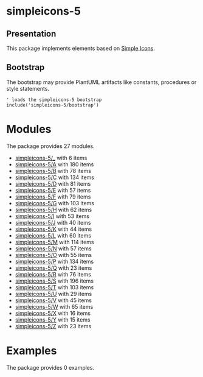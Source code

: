 # simpleicons-5

## Presentation
This package implements elements based on [Simple Icons](https://github.com/simple-icons/simple-icons).

## Bootstrap

The bootstrap may provide PlantUML artifacts like constants, procedures or style statements.

```plantuml
' loads the simpleicons-5 bootstrap
include('simpleicons-5/bootstrap')
```



# Modules

The package provides 27 modules.

- [simpleicons-5/_](../simpleicons-5/_/README.md) with 6 items
- [simpleicons-5/A](../simpleicons-5/A/README.md) with 180 items
- [simpleicons-5/B](../simpleicons-5/B/README.md) with 78 items
- [simpleicons-5/C](../simpleicons-5/C/README.md) with 134 items
- [simpleicons-5/D](../simpleicons-5/D/README.md) with 81 items
- [simpleicons-5/E](../simpleicons-5/E/README.md) with 57 items
- [simpleicons-5/F](../simpleicons-5/F/README.md) with 79 items
- [simpleicons-5/G](../simpleicons-5/G/README.md) with 103 items
- [simpleicons-5/H](../simpleicons-5/H/README.md) with 62 items
- [simpleicons-5/I](../simpleicons-5/I/README.md) with 53 items
- [simpleicons-5/J](../simpleicons-5/J/README.md) with 40 items
- [simpleicons-5/K](../simpleicons-5/K/README.md) with 44 items
- [simpleicons-5/L](../simpleicons-5/L/README.md) with 60 items
- [simpleicons-5/M](../simpleicons-5/M/README.md) with 114 items
- [simpleicons-5/N](../simpleicons-5/N/README.md) with 57 items
- [simpleicons-5/O](../simpleicons-5/O/README.md) with 55 items
- [simpleicons-5/P](../simpleicons-5/P/README.md) with 134 items
- [simpleicons-5/Q](../simpleicons-5/Q/README.md) with 23 items
- [simpleicons-5/R](../simpleicons-5/R/README.md) with 76 items
- [simpleicons-5/S](../simpleicons-5/S/README.md) with 196 items
- [simpleicons-5/T](../simpleicons-5/T/README.md) with 103 items
- [simpleicons-5/U](../simpleicons-5/U/README.md) with 29 items
- [simpleicons-5/V](../simpleicons-5/V/README.md) with 45 items
- [simpleicons-5/W](../simpleicons-5/W/README.md) with 65 items
- [simpleicons-5/X](../simpleicons-5/X/README.md) with 16 items
- [simpleicons-5/Y](../simpleicons-5/Y/README.md) with 15 items
- [simpleicons-5/Z](../simpleicons-5/Z/README.md) with 23 items



# Examples

The package provides 0 examples.




